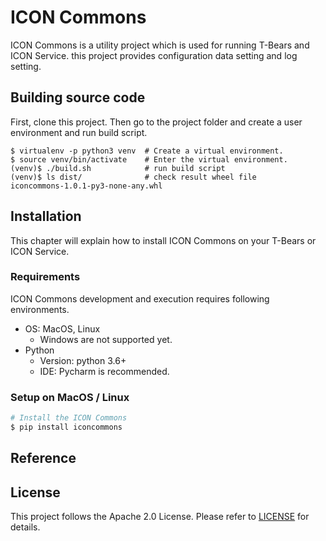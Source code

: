 # ICON Commons

ICON Commons is a utility project which is used for running T-Bears and ICON Service. this project provides configuration data setting and log setting.  

## Building source code
 First, clone this project. Then go to the project folder and create a user environment and run build script.
```
$ virtualenv -p python3 venv  # Create a virtual environment.
$ source venv/bin/activate    # Enter the virtual environment.
(venv)$ ./build.sh            # run build script
(venv)$ ls dist/              # check result wheel file
iconcommons-1.0.1-py3-none-any.whl
```

## Installation

This chapter will explain how to install ICON Commons on your T-Bears or ICON Service. 

### Requirements

ICON Commons development and execution requires following environments.

- OS: MacOS, Linux
  - Windows are not supported yet.
- Python
  - Version: python 3.6+
  - IDE: Pycharm is recommended.

### Setup on MacOS / Linux

```bash
# Install the ICON Commons
$ pip install iconcommons
```

## Reference

## License

This project follows the Apache 2.0 License. Please refer to [LICENSE](https://www.apache.org/licenses/LICENSE-2.0) for details.
